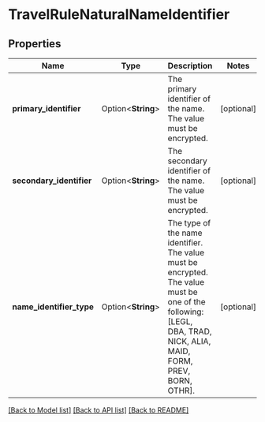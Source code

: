 # TravelRuleNaturalNameIdentifier

## Properties

Name | Type | Description | Notes
------------ | ------------- | ------------- | -------------
**primary_identifier** | Option<**String**> | The primary identifier of the name. The value must be encrypted. | [optional]
**secondary_identifier** | Option<**String**> | The secondary identifier of the name. The value must be encrypted. | [optional]
**name_identifier_type** | Option<**String**> | The type of the name identifier. The value must be encrypted. The value must be one of the following: [LEGL, DBA, TRAD, NICK, ALIA, MAID, FORM, PREV, BORN, OTHR]. | [optional]

[[Back to Model list]](../README.md#documentation-for-models) [[Back to API list]](../README.md#documentation-for-api-endpoints) [[Back to README]](../README.md)


